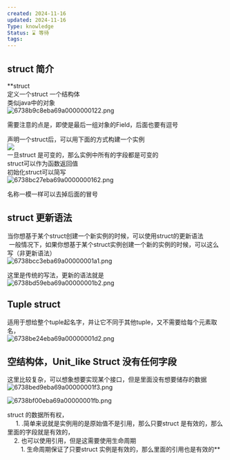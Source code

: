 ```yaml
---
created: 2024-11-16
updated: 2024-11-16
Type: knowledge
Status: ⌛️ 等待
tags:
---
```

## struct 简介
**struct  
定义一个struct 一个结构体  
类似java中的对象  
![6738b9c8eba69a0000000122.png](https://obsidian-pic-1317906728.cos.ap-nanjing.myqcloud.com/obsidian/6738b9c8eba69a0000000122.png)
  
需要注意的点是，即使是最后一组对象的Field，后面也要有逗号  
  
  
声明一个struct后，可以用下面的方式构建一个实例  
![](https://obsidian-pic-1317906728.cos.ap-nanjing.myqcloud.com/obsidian/6738bbb5eba69a0000000147.png)  
一旦struct 是可变的，那么实例中所有的字段都是可变的  
struct可以作为函数返回值  
初始化struct可以简写  
![6738bc27eba69a0000000162.png](https://obsidian-pic-1317906728.cos.ap-nanjing.myqcloud.com/obsidian/6738bc27eba69a0000000162.png)
  
名称一模一样可以去掉后面的冒号  
## struct 更新语法  
当你想基于某个struct创建一个新实例的时候，可以使用struct的更新语法  
 一般情况下，如果你想基于某个struct实例创建一个新的实例的时候，可以这么写（非更新语法）  
![6738bcc3eba69a00000001a1.png](https://obsidian-pic-1317906728.cos.ap-nanjing.myqcloud.com/obsidian/6738bcc3eba69a00000001a1.png)
  
这里是传统的写法，更新的语法就是  
![6738bd59eba69a00000001b2.png](https://obsidian-pic-1317906728.cos.ap-nanjing.myqcloud.com/obsidian/6738bd59eba69a00000001b2.png)
  
## Tuple struct  
适用于想给整个tuple起名字，并让它不同于其他tuple，又不需要给每个元素取名，  
![6738be24eba69a00000001d2.png](https://obsidian-pic-1317906728.cos.ap-nanjing.myqcloud.com/obsidian/6738be24eba69a00000001d2.png)
  
## 空结构体，Unit_like Struct 没有任何字段  
  
这里比较复杂，可以想象想要实现某个接口，但是里面没有想要储存的数据  
![6738bed9eba69a00000001f3.png](https://obsidian-pic-1317906728.cos.ap-nanjing.myqcloud.com/obsidian/6738bed9eba69a00000001f3.png)
  
![6738bf00eba69a00000001fb.png](https://obsidian-pic-1317906728.cos.ap-nanjing.myqcloud.com/obsidian/6738bf00eba69a00000001fb.png)
  
struct 的数据所有权，  
     1. .简单来说就是实例用的是原始值不是引用，那么只要struct 是有效的，那么里面的字段就是有效的，  
    2. 也可以使用引用，但是这需要使用生命周期  
        1. 生命周期保证了只要struct 实例是有效的，那么里面的引用也是有效的**